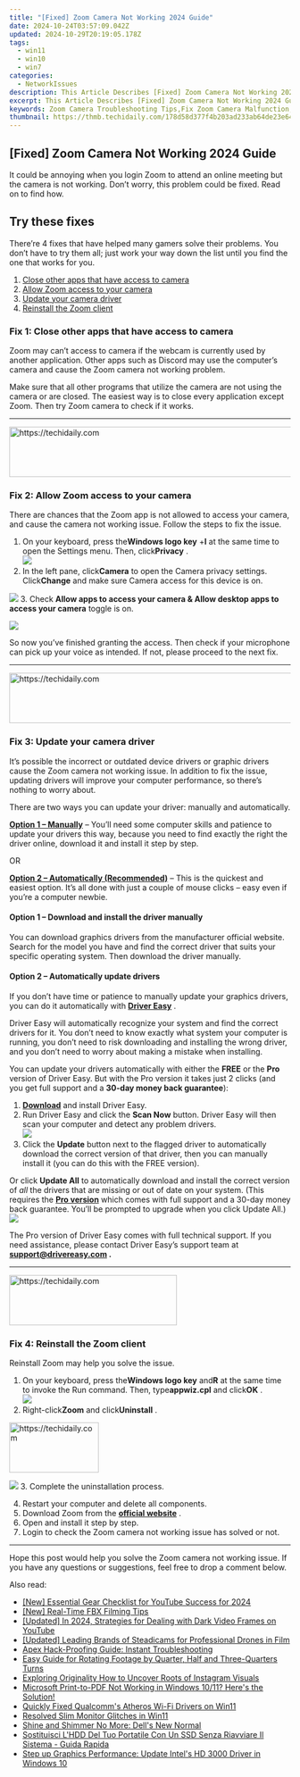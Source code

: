 ```yaml
---
title: "[Fixed] Zoom Camera Not Working 2024 Guide"
date: 2024-10-24T03:57:09.042Z
updated: 2024-10-29T20:19:05.178Z
tags:
  - win11
  - win10
  - win7
categories:
  - NetworkIssues
description: This Article Describes [Fixed] Zoom Camera Not Working 2024 Guide
excerpt: This Article Describes [Fixed] Zoom Camera Not Working 2024 Guide
keywords: Zoom Camera Troubleshooting Tips,Fix Zoom Camera Malfunction,2024 Zoom Camera Support Guide,How To Resolve Zoom Camera Issues,Zoom Webcam Fixes,Troubleshoot Camera on Zoom Video Call,Zoom Camera Failure Fix Guide 2024
thumbnail: https://thmb.techidaily.com/178d58d377f4b203ad233ab64de23e646d3152a87cde8619a12016708a1a023a.jpg
---
```


## [Fixed] Zoom Camera Not Working 2024 Guide

 It could be annoying when you login Zoom to attend an online meeting but the camera is not working. Don’t worry, this problem could be fixed. Read on to find how.

## Try these fixes

 There’re 4 fixes that have helped many gamers solve their problems. You don’t have to try them all; just work your way down the list until you find the one that works for you.

1. [Close other apps that have access to camera](#f1)
2. [Allow Zoom access to your camera](#f2)
3. [Update your camera driver](#f3)
4. [Reinstall the Zoom client](#f4)

### Fix 1: Close other apps that have access to camera

 Zoom may can’t access to camera if the webcam is currently used by another application. Other apps such as Discord may use the computer’s camera and cause the Zoom camera not working problem.

 Make sure that all other programs that utilize the camera are not using the camera or are closed. The easiest way is to close every application except Zoom. Then try Zoom camera to check if it works.

---

<!-- affiliate ads begin -->
<a href="https://laganoo.pxf.io/c/5597632/1657386/16446" target="_top" id="1657386">
  <img src="//a.impactradius-go.com/display-ad/16446-1657386" border="0" alt="https://techidaily.com" width="728" height="90"/>
</a>
<img height="0" width="0" src="https://laganoo.pxf.io/i/5597632/1657386/16446" style="position:absolute;visibility:hidden;" border="0" />
<!-- affiliate ads end -->

### Fix 2: Allow Zoom access to your camera

 There are chances that the Zoom app is not allowed to access your camera, and cause the camera not working issue. Follow the steps to fix the issue.

1. On your keyboard, press the**Windows logo key** +**I** at the same time to open the Settings menu. Then, click**Privacy** .  
![](https://images.drivereasy.com/wp-content/uploads/2020/10/privacy.jpg)
2. In the left pane, click**Camera** to open the Camera privacy settings. Click**Change** and make sure Camera access for this device is on.  

![](https://images.drivereasy.com/wp-content/uploads/2020/10/2020-10-22_15-58-26.jpg)
3. Check **Allow apps to access your camera & Allow desktop apps to access your camera** toggle is on.  

![](https://images.drivereasy.com/wp-content/uploads/2020/10/2020-10-22_16-45-31.jpg)

 So now you’ve finished granting the access. Then check if your microphone can pick up your voice as intended. If not, please proceed to the next fix.

---

<!-- affiliate ads begin -->
<a href="https://ephamedtechinc.pxf.io/c/5597632/2130528/26400" target="_top" id="2130528">
  <img src="//a.impactradius-go.com/display-ad/26400-2130528" border="0" alt="https://techidaily.com" width="728" height="90"/>
</a>
<img height="0" width="0" src="https://ephamedtechinc.pxf.io/i/5597632/2130528/26400" style="position:absolute;visibility:hidden;" border="0" />
<!-- affiliate ads end -->

### Fix 3: Update your camera driver

 It’s possible the incorrect or outdated device drivers or graphic drivers cause the Zoom camera not working issue. In addition to fix the issue, updating drivers will improve your computer performance, so there’s nothing to worry about.

 There are two ways you can update your driver: manually and automatically.

**[Option 1 – Manually](#op1)** – You’ll need some computer skills and patience to update your drivers this way, because you need to find exactly the right the driver online, download it and install it step by step.

OR

**[Option 2 – Automatically (Recommended)](#op2)**  – This is the quickest and easiest option. It’s all done with just a couple of mouse clicks – easy even if you’re a computer newbie.

#### **Option 1 –** **Download and install the driver manually**

 You can download graphics drivers from the manufacturer official website. Search for the model you have and find the correct driver that suits your specific operating system. Then download the driver manually.

#### **Option 2 – Automatically update drivers**

 If you don’t have time or patience to manually update your graphics drivers, you can do it automatically with **[Driver Easy](https://tools.techidaily.com/drivereasy/download/)**  .

 Driver Easy will automatically recognize your system and find the correct drivers for it. You don’t need to know exactly what system your computer is running, you don’t need to risk downloading and installing the wrong driver, and you don’t need to worry about making a mistake when installing.

 You can update your drivers automatically with either the **FREE** or the **Pro** version of Driver Easy. But with the Pro version it takes just 2 clicks (and you get full support and a **30-day money back guarantee**):

1. **[Download](https://tools.techidaily.com/drivereasy/download/)**  and install Driver Easy.
2. Run Driver Easy and click the **Scan Now** button. Driver Easy will then scan your computer and detect any problem drivers.  
![](https://images.drivereasy.com/wp-content/uploads/2019/08/NVIDIA-18.jpg)
3. Click the **Update**  button next to the flagged driver to automatically download the correct version of that driver, then you can manually install it (you can do this with the FREE version).  

 Or click **Update All** to automatically download and install the correct version of _all_ the drivers that are missing or out of date on your system. (This requires the **[Pro version](https://tools.techidaily.com/drivereasy/download/)**  which comes with full support and a 30-day money back guarantee. You’ll be prompted to upgrade when you click Update All.)  
![](https://images.drivereasy.com/wp-content/uploads/2019/08/NVIDIA-Geoforce.jpg)

 The Pro version of Driver Easy comes with full technical support. If you need assistance, please contact Driver Easy’s support team at **[support@drivereasy.com](mailto:support@drivereasy.com) .**

---

<!-- affiliate ads begin -->
<a href="https://25home.pxf.io/c/5597632/2148646/16836" target="_top" id="2148646">
  <img src="//a.impactradius-go.com/display-ad/16836-2148646" border="0" alt="https://techidaily.com" width="300" height="90"/>
</a>
<img height="0" width="0" src="https://25home.pxf.io/i/5597632/2148646/16836" style="position:absolute;visibility:hidden;" border="0" />
<!-- affiliate ads end -->

### Fix 4: Reinstall the Zoom client

Reinstall Zoom may help you solve the issue.

1. On your keyboard, press the**Windows logo key** and**R** at the same time to invoke the Run command. Then, type**appwiz.cpl** and click**OK** .  
![](https://images.drivereasy.com/wp-content/uploads/2019/09/appwiz-cpl.png)
2. Right-click**Zoom** and click**Uninstall** .  

<!-- affiliate ads begin -->
<a href="https://review-au.sjv.io/c/5597632/2098700/14409" target="_top" id="2098700">
  <img src="//a.impactradius-go.com/display-ad/14409-2098700" border="0" alt="https://techidaily.com" width="160" height="90"/>
</a>
<img height="0" width="0" src="https://review-au.sjv.io/i/5597632/2098700/14409" style="position:absolute;visibility:hidden;" border="0" />
<!-- affiliate ads end -->

![](https://images.drivereasy.com/wp-content/uploads/2020/09/6-2-1.jpg)
3. Complete the uninstallation process.

4. Restart your computer and delete all components.
5. Download Zoom from the **[official website](https://zoom.us/download)**  .
6. Open and install it step by step.
7. Login to check the Zoom camera not working issue has solved or not.

---

 Hope this post would help you solve the Zoom camera not working issue. If you have any questions or suggestions, feel free to drop a comment below.

<ins class="adsbygoogle"
     style="display:block"
     data-ad-format="autorelaxed"
     data-ad-client="ca-pub-7571918770474297"
     data-ad-slot="1223367746"></ins>

<ins class="adsbygoogle"
     style="display:block"
     data-ad-client="ca-pub-7571918770474297"
     data-ad-slot="8358498916"
     data-ad-format="auto"
     data-full-width-responsive="true"></ins>

<span class="atpl-alsoreadstyle">Also read:</span>
<div><ul>
<li><a href="https://facebook-video-footage.techidaily.com/new-essential-gear-checklist-for-youtube-success-for-2024/"><u>[New] Essential Gear Checklist for YouTube Success for 2024</u></a></li>
<li><a href="https://screen-recording.techidaily.com/new-real-time-fbx-filming-tips/"><u>[New] Real-Time FBX Filming Tips</u></a></li>
<li><a href="https://youtube-zero.techidaily.com/ed-in-2024-strategies-for-dealing-with-dark-video-frames-on-youtube/"><u>[Updated] In 2024, Strategies for Dealing with Dark Video Frames on YouTube</u></a></li>
<li><a href="https://fox-info.techidaily.com/updated-leading-brands-of-steadicams-for-professional-drones-in-film/"><u>[Updated] Leading Brands of Steadicams for Professional Drones in Film</u></a></li>
<li><a href="https://network-issues.techidaily.com/apex-hack-proofing-guide-instant-troubleshooting/"><u>Apex Hack-Proofing Guide: Instant Troubleshooting</u></a></li>
<li><a href="https://some-approaches.techidaily.com/easy-guide-for-rotating-footage-by-quarter-half-and-three-quarters-turns/"><u>Easy Guide for Rotating Footage by Quarter, Half and Three-Quarters Turns</u></a></li>
<li><a href="https://instagram-clips.techidaily.com/exploring-originality-how-to-uncover-roots-of-instagram-visuals/"><u>Exploring Originality How to Uncover Roots of Instagram Visuals</u></a></li>
<li><a href="https://win-howtos.techidaily.com/microsoft-print-to-pdf-not-working-in-windows-1011-heres-the-solution/"><u>Microsoft Print-to-PDF Not Working in Windows 10/11? Here's the Solution!</u></a></li>
<li><a href="https://network-issues.techidaily.com/quickly-fixed-qualcomms-atheros-wi-fi-drivers-on-win11/"><u>Quickly Fixed Qualcomm's Atheros Wi-Fi Drivers on Win11</u></a></li>
<li><a href="https://network-issues.techidaily.com/resolved-slim-monitor-glitches-in-win11/"><u>Resolved Slim Monitor Glitches in Win11</u></a></li>
<li><a href="https://network-issues.techidaily.com/shine-and-shimmer-no-more-dells-new-normal/"><u>Shine and Shimmer No More: Dell's New Normal</u></a></li>
<li><a href="https://win-info.techidaily.com/sostituisci-lhdd-del-tuo-portatile-con-un-ssd-senza-riavviare-il-sistema-guida-rapida/"><u>Sostituisci L'HDD Del Tuo Portatile Con Un SSD Senza Riavviare Il Sistema - Guida Rapida</u></a></li>
<li><a href="https://network-issues.techidaily.com/1719974224760-step-up-graphics-performance-update-intels-hd-3000-driver-in-windows-10/"><u>Step up Graphics Performance: Update Intel's HD 3000 Driver in Windows 10</u></a></li>
</ul></div>


